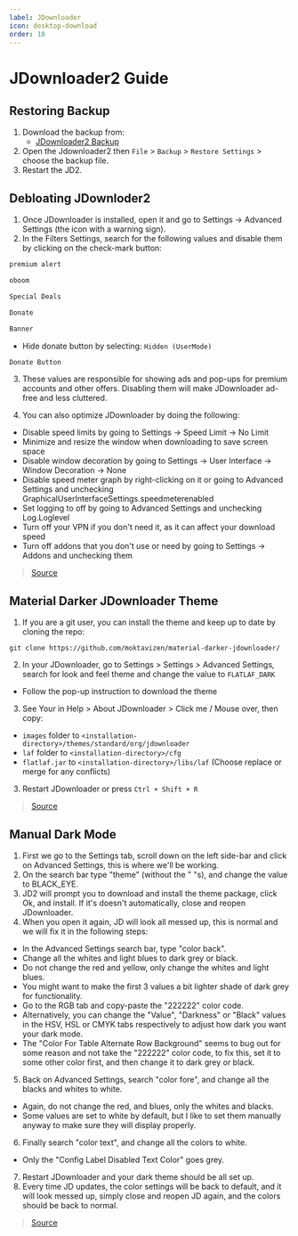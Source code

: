 ```yaml
---
label: JDownloader
icon: desktop-download
order: 10
---
```

# JDownloader2 Guide
## Restoring Backup
1. Download the backup from:
   - [JDownloader2 Backup](https://raw.githubusercontent.com/fynks/configs/refs/heads/main/setup/jdownloader2_backup.jd2backup)
2. Open the Jdownloader2 then `File` > `Backup` > `Restore Settings` > choose the backup file.
3. Restart the JD2.

## Debloating JDownloder2
1. Once JDownloader is installed, open it and go to Settings -> Advanced Settings (the icon with a warning sign).
2. In the Filters Settings, search for the following values and disable them by clicking on the check-mark button:

```bash
premium alert
```

```bash
oboom
```

```bash
Special Deals
```

```bash
Donate
```

```bash
Banner
```
- Hide donate button by selecting: `Hidden (UserMode)`
```bash
Donate Button
```

3. These values are responsible for showing ads and pop-ups for premium accounts and other offers. Disabling them will make JDownloader ad-free and less cluttered.

4. You can also optimize JDownloader by doing the following:
- Disable speed limits by going to Settings -> Speed Limit -> No Limit
- Minimize and resize the window when downloading to save screen space
- Disable window decoration by going to Settings -> User Interface -> Window Decoration -> None
- Disable speed meter graph by right-clicking on it or going to Advanced Settings and unchecking GraphicalUserInterfaceSettings.speedmeterenabled
- Set logging to off by going to Advanced Settings and unchecking Log.Loglevel
- Turn off your VPN if you don't need it, as it can affect your download speed
- Turn off addons that you don't use or need by going to Settings -> Addons and unchecking them 

> [Source](https://www.reddit.com/r/Piracy/comments/133ib8s/guide_how_to_install_and_debloat_jdownloader/)

## Material Darker JDownloader Theme
1. If you are a git user, you can install the theme and keep up to date by cloning the repo:
```shell
git clone https://github.com/moktavizen/material-darker-jdownloader/
```
2. In your JDownloader, go to Settings > Settings > Advanced Settings, search for look and feel theme and change the value to `FLATLAF_DARK`
- Follow the pop-up instruction to download the theme
3. See Your <installation-directory> in Help > About JDownloader > Click me / Mouse over, then copy:
- `images` folder to `<installation-directory>/themes/standard/org/jdownloader`
- `laf` folder to `<installation-directory>/cfg`
- `flatlaf.jar` to `<installation-directory>/libs/laf`
(Choose replace or merge for any conflicts)
3. Restart JDownloader or press `Ctrl + Shift + R`




> [Source](https://github.com/moktavizen/material-darker-jdownloader/?tab=readme-ov-file#installation-%EF%B8%8F)


## Manual Dark Mode
1. First we go to the Settings tab, scroll down on the left side-bar and click on Advanced Settings, this is where we'll be working. 
2. On the search bar type "theme" (without the " "s), and change the value to BLACK_EYE. 
3. JD2 will prompt you to download and install the theme package, click Ok, and install.
If it's doesn't automatically, close and reopen JDownloader. 
4. When you open it again, JD will look all messed up, this is normal and we will fix it in the following steps:
- In the Advanced Settings search bar, type "color back".
- Change all the whites and light blues to dark grey or black.
- Do not change the red and yellow, only change the whites and light blues.
- You might want to make the first 3 values a bit lighter shade of dark grey for functionality. 
-  Go to the RGB tab and copy-paste the "222222" color code.
- Alternatively, you can change the "Value", "Darkness" or "Black" values in the HSV, HSL or CMYK tabs respectively to adjust how dark you want your dark mode.
- The "Color For Table Alternate Row Background" seems to bug out for some reason and not take the "222222" color code, to fix this, set it to some other color first, and then change it to dark grey or black. 
5. Back on Advanced Settings, search "color fore", and change all the blacks and whites to white.
- Again, do not change the red, and blues, only the whites and blacks.
- Some values are set to white by default, but I like to set them manually anyway to make sure they will display properly.
6. Finally search "color text", and change all the colors to white.
- Only the "Config Label Disabled Text Color" goes grey. 
7. Restart JDownloader and your dark theme should be all set up.
8. Every time JD updates, the color settings will be back to default, and it will look messed up, simply close and reopen JD again, and the colors should be back to normal.

> [Source](https://www.reddit.com/r/jdownloader/comments/q3xrgj/how_to_dark_mode_jdownloader_2/)


